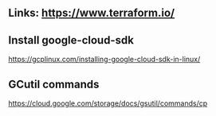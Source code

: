 ## Links: https://www.terraform.io/

## Install google-cloud-sdk

https://gcplinux.com/installing-google-cloud-sdk-in-linux/

## GCutil commands

https://cloud.google.com/storage/docs/gsutil/commands/cp              

